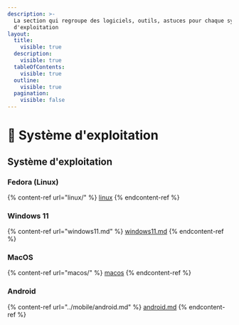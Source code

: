 ```yaml
---
description: >-
  La section qui regroupe des logiciels, outils, astuces pour chaque système
  d'exploitation
layout:
  title:
    visible: true
  description:
    visible: true
  tableOfContents:
    visible: true
  outline:
    visible: true
  pagination:
    visible: false
---
```


# 💾 Système d'exploitation

## Système d'exploitation

### Fedora (Linux)

{% content-ref url="linux/" %}
[linux](linux/)
{% endcontent-ref %}

### Windows 11

{% content-ref url="windows11.md" %}
[windows11.md](windows11.md)
{% endcontent-ref %}

### MacOS

{% content-ref url="macos/" %}
[macos](macos/)
{% endcontent-ref %}

### Android

{% content-ref url="../mobile/android.md" %}
[android.md](../mobile/android.md)
{% endcontent-ref %}
